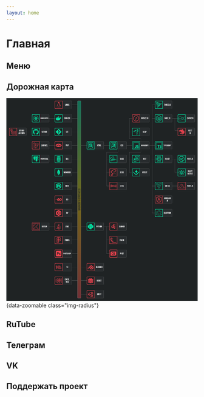 ```yaml
---
layout: home
---
```


# Главная

## Меню

<script setup>
import TileGrid from './.vitepress/components/TileGrid.vue';
import CodePreview from './.vitepress/components/CodePreview.vue';

import {
  menu_tiles,
  rutube_tiles,
  telegram_tiles,
  vk_tiles,
  donats_tiles
} from './index.js';
</script>

<TileGrid :tiles="menu_tiles" />

## Дорожная карта

![road_map](/images/road_map.png){data-zoomable class="img-radius"}

## RuTube

<TileGrid :tiles="rutube_tiles" />

## Телеграм

<TileGrid :tiles="telegram_tiles" />

## VK

<TileGrid :tiles="vk_tiles" />

## Поддержать проект

<TileGrid :tiles="donats_tiles" />
